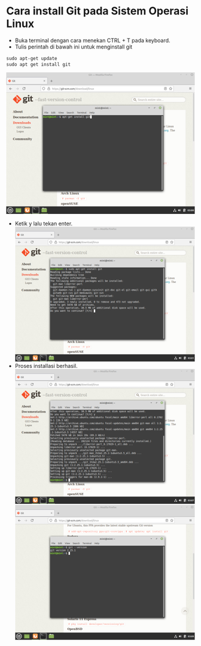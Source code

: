 # Cara install Git pada Sistem Operasi Linux
- Buka terminal dengan cara menekan CTRL + T pada keyboard.
- Tulis perintah di bawah ini untuk menginstall git

```
sudo apt-get update
sudo apt get install git
```
![git_img3](/assets/images/c00_install/linux/l_git/l_git3.png)

- Ketik y lalu tekan enter.
![git_img4](/assets/images/c00_install/linux/l_git/l_git4.png)
- Proses installasi berhasil.
![git_img5](/assets/images/c00_install/linux/l_git/l_git5.png)
![git_img6](/assets/images/c00_install/linux/l_git/l_git7.png)